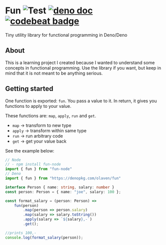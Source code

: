 # Fun ![Test](https://github.com/olaven/fun/workflows/Test/badge.svg) [![deno doc](https://doc.deno.land/badge.svg)](https://doc.deno.land/https/raw.githubusercontent.com/olaven/fun/master/mod.ts) [![codebeat badge](https://codebeat.co/badges/7529200f-9cc1-4049-80f6-b3f4f06dfc4b)](https://codebeat.co/projects/github-com-olaven-fun-master)
Tiny utility library for functional programming in Deno/Deno   

## About 
This is a learning project I created because I wanted to understand some 
concepts in functional programming. Use the library if you want, but keep 
in mind that it is not meant to be anything serious. 

## Getting started 
One function is exported: `fun`. You pass a value to it. 
In return, it gives you functions to apply to your value. 

These functions are: 
`map`, `apply`, `run` and `get`. 

* `map` -> transform to new type 
* `apply` -> transform within same type 
* `run` -> run arbitrary code 
* `get` -> get your value back

See the example below: 
```typescript
// Node 
// - npm install fun-node
import { fun } from "fun-node"
// Deno 
import { fun } from "https://denopkg.com/olaven/fun" 

interface Person { name: string, salary: number }
const person: Person = { name: "joe", salary: 100 }; 

const format_salary = (person: Person) => 
    fun(person)
        .map(person => person.salary)
        .map(salary => salary.toString())
        .apply(salary => `${salary},-`)
        .get();

//prints 100,-
console.log(format_salary(person));
```